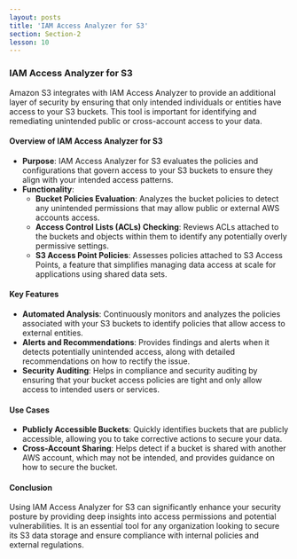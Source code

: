 ```yaml
---
layout: posts
title: 'IAM Access Analyzer for S3'
section: Section-2
lesson: 10
---
```


### IAM Access Analyzer for S3

Amazon S3 integrates with IAM Access Analyzer to provide an additional layer of security by ensuring that only intended individuals or entities have access to your S3 buckets. This tool is important for identifying and remediating unintended public or cross-account access to your data.

<!-- pagebreak -->

#### Overview of IAM Access Analyzer for S3

- **Purpose**: IAM Access Analyzer for S3 evaluates the policies and configurations that govern access to your S3 buckets to ensure they align with your intended access patterns.
- **Functionality**:
  - **Bucket Policies Evaluation**: Analyzes the bucket policies to detect any unintended permissions that may allow public or external AWS accounts access.
  - **Access Control Lists (ACLs) Checking**: Reviews ACLs attached to the buckets and objects within them to identify any potentially overly permissive settings.
  - **S3 Access Point Policies**: Assesses policies attached to S3 Access Points, a feature that simplifies managing data access at scale for applications using shared data sets.
  <!-- pagebreak -->

#### Key Features

- **Automated Analysis**: Continuously monitors and analyzes the policies associated with your S3 buckets to identify policies that allow access to external entities.
- **Alerts and Recommendations**: Provides findings and alerts when it detects potentially unintended access, along with detailed recommendations on how to rectify the issue.
- **Security Auditing**: Helps in compliance and security auditing by ensuring that your bucket access policies are tight and only allow access to intended users or services.
<!-- pagebreak -->

#### Use Cases

- **Publicly Accessible Buckets**: Quickly identifies buckets that are publicly accessible, allowing you to take corrective actions to secure your data.
- **Cross-Account Sharing**: Helps detect if a bucket is shared with another AWS account, which may not be intended, and provides guidance on how to secure the bucket.
<!-- pagebreak -->

#### Conclusion

Using IAM Access Analyzer for S3 can significantly enhance your security posture by providing deep insights into access permissions and potential vulnerabilities. It is an essential tool for any organization looking to secure its S3 data storage and ensure compliance with internal policies and external regulations.
